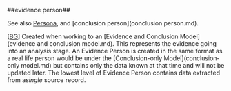 ##evidence person##

See also [Persona](persona.md), and [conclusion person](conclusion person.md).

\[[BG](SOURCES.md#BG)\] Created when working to an [Evidence and Conclusion Model](evidence and conclusion model.md). This represents the evidence going into an analysis stage. An Evidence Person is created in the same format as a real life person would be under the [Conclusion-only Model](conclusion-only model.md) but contains only the data known at that time and will not be updated later. The lowest level of Evidence Person contains data extracted from a*single* source record.
